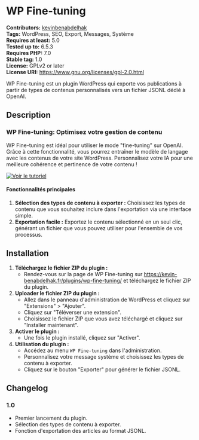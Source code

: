 # WP Fine-tuning

**Contributors:** [kevinbenabdelhak](https://github.com/kevinbenabdelhak)  
**Tags:** WordPress, SEO, Export, Messages, Système  
**Requires at least:** 5.0  
**Tested up to:** 6.5.3  
**Requires PHP:** 7.0  
**Stable tag:** 1.0  
**License:** GPLv2 or later  
**License URI:** https://www.gnu.org/licenses/gpl-2.0.html  

WP Fine-tuning est un plugin WordPress qui exporte vos publications à partir de types de contenus personnalisés vers un fichier JSONL dédié à OpenAI.

## Description

### WP Fine-tuning: Optimisez votre gestion de contenu

WP Fine-tuning est idéal pour utiliser le mode "fine-tuning" sur OpenAI. Grâce à cette fonctionnalité, vous pourrez entraîner le modèle de langage avec les contenus de votre site WordPress. Personnalisez votre IA pour une meilleure cohérence et pertinence de votre contenu !

[![Voir le tutoriel](https://img.youtube.com/vi/b3YnPGJGssw/maxresdefault.jpg)](https://www.youtube.com/watch?v=b3YnPGJGssw&ab_channel=KevinBenabdelhak)


#### Fonctionnalités principales

1. **Sélection des types de contenu à exporter :** Choisissez les types de contenu que vous souhaitez inclure dans l'exportation via une interface simple.
2. **Exportation facile :** Exportez le contenu sélectionné en un seul clic, générant un fichier que vous pouvez utiliser pour l'ensemble de vos processus.

## Installation

1. **Téléchargez le fichier ZIP du plugin :** 
   - Rendez-vous sur la page de WP Fine-tuning sur https://kevin-benabdelhak.fr/plugins/wp-fine-tuning/ et téléchargez le fichier ZIP du plugin.
2. **Uploader le fichier ZIP du plugin :** 
   - Allez dans le panneau d'administration de WordPress et cliquez sur "Extensions" > "Ajouter".
   - Cliquez sur "Téléverser une extension".
   - Choisissez le fichier ZIP que vous avez téléchargé et cliquez sur "Installer maintenant".
3. **Activer le plugin :** 
   - Une fois le plugin installé, cliquez sur "Activer".
4. **Utilisation du plugin :** 
   - Accédez au menu `WP Fine-tuning` dans l'administration.
   - Personnalisez votre message système et choisissez les types de contenu à exporter.
   - Cliquez sur le bouton "Exporter" pour générer le fichier JSONL.

## Changelog

### 1.0

- Premier lancement du plugin.
- Sélection des types de contenu à exporter.
- Fonction d'exportation des articles au format JSONL.
